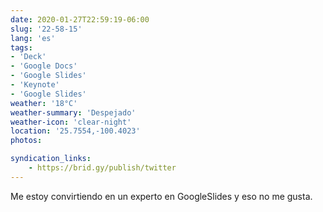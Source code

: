```yaml
---
date: 2020-01-27T22:59:19-06:00
slug: '22-58-15'
lang: 'es'
tags:
- 'Deck'
- 'Google Docs'
- 'Google Slides'
- 'Keynote'
- 'Google Slides'
weather: '18°C'
weather-summary: 'Despejado'
weather-icon: 'clear-night'
location: '25.7554,-100.4023'
photos:

syndication_links:
    - https://brid.gy/publish/twitter
---
```

Me estoy convirtiendo en un experto en GoogleSlides y eso no me gusta.
    
